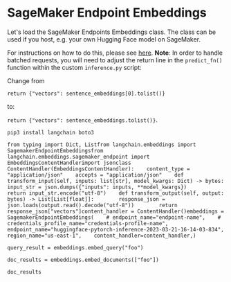 SageMaker Endpoint Embeddings
=============================

Let's load the SageMaker Endpoints Embeddings class. The class can be used if you host, e.g. your own Hugging Face model on SageMaker.

For instructions on how to do this, please see [here](https://www.philschmid.de/custom-inference-huggingface-sagemaker). **Note**: In order to handle batched requests, you will need to adjust the return line in the `predict_fn()` function within the custom `inference.py` script:

Change from

`return {"vectors": sentence_embeddings[0].tolist()}`

to:

`return {"vectors": sentence_embeddings.tolist()}`.

    pip3 install langchain boto3

    from typing import Dict, Listfrom langchain.embeddings import SagemakerEndpointEmbeddingsfrom langchain.embeddings.sagemaker_endpoint import EmbeddingsContentHandlerimport jsonclass ContentHandler(EmbeddingsContentHandler):    content_type = "application/json"    accepts = "application/json"    def transform_input(self, inputs: list[str], model_kwargs: Dict) -> bytes:        input_str = json.dumps({"inputs": inputs, **model_kwargs})        return input_str.encode("utf-8")    def transform_output(self, output: bytes) -> List[List[float]]:        response_json = json.loads(output.read().decode("utf-8"))        return response_json["vectors"]content_handler = ContentHandler()embeddings = SagemakerEndpointEmbeddings(    # endpoint_name="endpoint-name",    # credentials_profile_name="credentials-profile-name",    endpoint_name="huggingface-pytorch-inference-2023-03-21-16-14-03-834",    region_name="us-east-1",    content_handler=content_handler,)

    query_result = embeddings.embed_query("foo")

    doc_results = embeddings.embed_documents(["foo"])

    doc_results